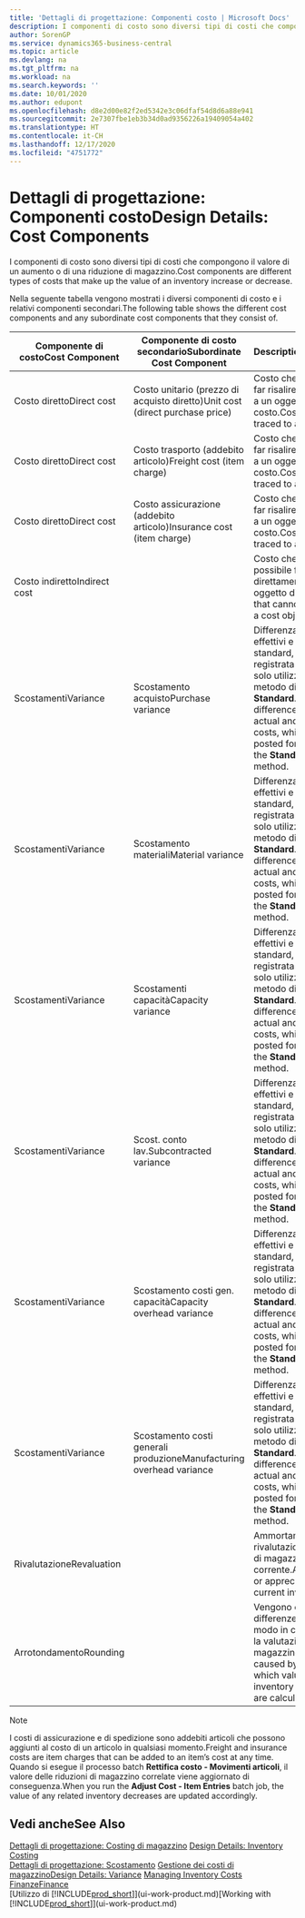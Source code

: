 ```yaml
---
title: 'Dettagli di progettazione: Componenti costo | Microsoft Docs'
description: I componenti di costo sono diversi tipi di costi che compongono il valore di un aumento o di una riduzione di magazzino.
author: SorenGP
ms.service: dynamics365-business-central
ms.topic: article
ms.devlang: na
ms.tgt_pltfrm: na
ms.workload: na
ms.search.keywords: ''
ms.date: 10/01/2020
ms.author: edupont
ms.openlocfilehash: d8e2d00e82f2ed5342e3c06dfaf54d8d6a88e941
ms.sourcegitcommit: 2e7307fbe1eb3b34d0ad9356226a19409054a402
ms.translationtype: HT
ms.contentlocale: it-CH
ms.lasthandoff: 12/17/2020
ms.locfileid: "4751772"
---
```

# <a name="design-details-cost-components"></a><span data-ttu-id="5c281-103">Dettagli di progettazione: Componenti costo</span><span class="sxs-lookup"><span data-stu-id="5c281-103">Design Details: Cost Components</span></span>
<span data-ttu-id="5c281-104">I componenti di costo sono diversi tipi di costi che compongono il valore di un aumento o di una riduzione di magazzino.</span><span class="sxs-lookup"><span data-stu-id="5c281-104">Cost components are different types of costs that make up the value of an inventory increase or decrease.</span></span>  

 <span data-ttu-id="5c281-105">Nella seguente tabella vengono mostrati i diversi componenti di costo e i relativi componenti secondari.</span><span class="sxs-lookup"><span data-stu-id="5c281-105">The following table shows the different cost components and any subordinate cost components that they consist of.</span></span>  

|<span data-ttu-id="5c281-106">Componente di costo</span><span class="sxs-lookup"><span data-stu-id="5c281-106">Cost Component</span></span>|<span data-ttu-id="5c281-107">Componente di costo secondario</span><span class="sxs-lookup"><span data-stu-id="5c281-107">Subordinate Cost Component</span></span>|<span data-ttu-id="5c281-108">Description</span><span class="sxs-lookup"><span data-stu-id="5c281-108">Description</span></span>|  
|--------------------|--------------------------------|---------------------------------------|  
|<span data-ttu-id="5c281-109">Costo diretto</span><span class="sxs-lookup"><span data-stu-id="5c281-109">Direct cost</span></span>|<span data-ttu-id="5c281-110">Costo unitario (prezzo di acquisto diretto)</span><span class="sxs-lookup"><span data-stu-id="5c281-110">Unit cost (direct purchase price)</span></span>|<span data-ttu-id="5c281-111">Costo che è possibile far risalire direttamente a un oggetto di costo.</span><span class="sxs-lookup"><span data-stu-id="5c281-111">Cost that can be traced to a cost object.</span></span>|  
|<span data-ttu-id="5c281-112">Costo diretto</span><span class="sxs-lookup"><span data-stu-id="5c281-112">Direct cost</span></span>|<span data-ttu-id="5c281-113">Costo trasporto (addebito articolo)</span><span class="sxs-lookup"><span data-stu-id="5c281-113">Freight cost (item charge)</span></span>|<span data-ttu-id="5c281-114">Costo che è possibile far risalire direttamente a un oggetto di costo.</span><span class="sxs-lookup"><span data-stu-id="5c281-114">Cost that can be traced to a cost object.</span></span>|  
|<span data-ttu-id="5c281-115">Costo diretto</span><span class="sxs-lookup"><span data-stu-id="5c281-115">Direct cost</span></span>|<span data-ttu-id="5c281-116">Costo assicurazione (addebito articolo)</span><span class="sxs-lookup"><span data-stu-id="5c281-116">Insurance cost (item charge)</span></span>|<span data-ttu-id="5c281-117">Costo che è possibile far risalire direttamente a un oggetto di costo.</span><span class="sxs-lookup"><span data-stu-id="5c281-117">Cost that can be traced to a cost object.</span></span>|  
|<span data-ttu-id="5c281-118">Costo indiretto</span><span class="sxs-lookup"><span data-stu-id="5c281-118">Indirect cost</span></span>||<span data-ttu-id="5c281-119">Costo che non è possibile far risalire direttamente a un oggetto di costo.</span><span class="sxs-lookup"><span data-stu-id="5c281-119">Cost that cannot be traced to a cost object.</span></span>|  
|<span data-ttu-id="5c281-120">Scostamenti</span><span class="sxs-lookup"><span data-stu-id="5c281-120">Variance</span></span>|<span data-ttu-id="5c281-121">Scostamento acquisto</span><span class="sxs-lookup"><span data-stu-id="5c281-121">Purchase variance</span></span>|<span data-ttu-id="5c281-122">Differenza tra costi effettivi e costi standard, che viene registrata per gli articoli solo utilizzando il metodo di costing **Standard**.</span><span class="sxs-lookup"><span data-stu-id="5c281-122">The difference between actual and standard costs, which is only posted for items using the **Standard** costing method.</span></span>|  
|<span data-ttu-id="5c281-123">Scostamenti</span><span class="sxs-lookup"><span data-stu-id="5c281-123">Variance</span></span>|<span data-ttu-id="5c281-124">Scostamento materiali</span><span class="sxs-lookup"><span data-stu-id="5c281-124">Material variance</span></span>|<span data-ttu-id="5c281-125">Differenza tra costi effettivi e costi standard, che viene registrata per gli articoli solo utilizzando il metodo di costing **Standard**.</span><span class="sxs-lookup"><span data-stu-id="5c281-125">The difference between actual and standard costs, which is only posted for items using the **Standard** costing method.</span></span>|  
|<span data-ttu-id="5c281-126">Scostamenti</span><span class="sxs-lookup"><span data-stu-id="5c281-126">Variance</span></span>|<span data-ttu-id="5c281-127">Scostamenti capacità</span><span class="sxs-lookup"><span data-stu-id="5c281-127">Capacity variance</span></span>|<span data-ttu-id="5c281-128">Differenza tra costi effettivi e costi standard, che viene registrata per gli articoli solo utilizzando il metodo di costing **Standard**.</span><span class="sxs-lookup"><span data-stu-id="5c281-128">The difference between actual and standard costs, which is only posted for items using the **Standard** costing method.</span></span>|  
|<span data-ttu-id="5c281-129">Scostamenti</span><span class="sxs-lookup"><span data-stu-id="5c281-129">Variance</span></span>|<span data-ttu-id="5c281-130">Scost. conto lav.</span><span class="sxs-lookup"><span data-stu-id="5c281-130">Subcontracted variance</span></span>|<span data-ttu-id="5c281-131">Differenza tra costi effettivi e costi standard, che viene registrata per gli articoli solo utilizzando il metodo di costing **Standard**.</span><span class="sxs-lookup"><span data-stu-id="5c281-131">The difference between actual and standard costs, which is only posted for items using the **Standard** costing method.</span></span>|  
|<span data-ttu-id="5c281-132">Scostamenti</span><span class="sxs-lookup"><span data-stu-id="5c281-132">Variance</span></span>|<span data-ttu-id="5c281-133">Scostamento costi gen. capacità</span><span class="sxs-lookup"><span data-stu-id="5c281-133">Capacity overhead variance</span></span>|<span data-ttu-id="5c281-134">Differenza tra costi effettivi e costi standard, che viene registrata per gli articoli solo utilizzando il metodo di costing **Standard**.</span><span class="sxs-lookup"><span data-stu-id="5c281-134">The difference between actual and standard costs, which is only posted for items using the **Standard** costing method.</span></span>|  
|<span data-ttu-id="5c281-135">Scostamenti</span><span class="sxs-lookup"><span data-stu-id="5c281-135">Variance</span></span>|<span data-ttu-id="5c281-136">Scostamento costi generali produzione</span><span class="sxs-lookup"><span data-stu-id="5c281-136">Manufacturing overhead variance</span></span>|<span data-ttu-id="5c281-137">Differenza tra costi effettivi e costi standard, che viene registrata per gli articoli solo utilizzando il metodo di costing **Standard**.</span><span class="sxs-lookup"><span data-stu-id="5c281-137">The difference between actual and standard costs, which is only posted for items using the **Standard** costing method.</span></span>|  
|<span data-ttu-id="5c281-138">Rivalutazione</span><span class="sxs-lookup"><span data-stu-id="5c281-138">Revaluation</span></span>||<span data-ttu-id="5c281-139">Ammortamento o rivalutazione del valore di magazzino corrente.</span><span class="sxs-lookup"><span data-stu-id="5c281-139">A depreciation or appreciation of the current inventory value.</span></span>|  
|<span data-ttu-id="5c281-140">Arrotondamento</span><span class="sxs-lookup"><span data-stu-id="5c281-140">Rounding</span></span>||<span data-ttu-id="5c281-141">Vengono calcolate le differenze causate dal modo in cui diminuisce la valutazione del magazzino.</span><span class="sxs-lookup"><span data-stu-id="5c281-141">Residuals caused by the way in which valuation of inventory decreases are calculated.</span></span>|  

> [!NOTE]  
>  <span data-ttu-id="5c281-142">I costi di assicurazione e di spedizione sono addebiti articoli che possono aggiunti al costo di un articolo in qualsiasi momento.</span><span class="sxs-lookup"><span data-stu-id="5c281-142">Freight and insurance costs are item charges that can be added to an item’s cost at any time.</span></span> <span data-ttu-id="5c281-143">Quando si esegue il processo batch **Rettifica costo - Movimenti articoli**, il valore delle riduzioni di magazzino correlate viene aggiornato di conseguenza.</span><span class="sxs-lookup"><span data-stu-id="5c281-143">When you run the **Adjust Cost - Item Entries** batch job, the value of any related inventory decreases are updated accordingly.</span></span>  

## <a name="see-also"></a><span data-ttu-id="5c281-144">Vedi anche</span><span class="sxs-lookup"><span data-stu-id="5c281-144">See Also</span></span>  
 <span data-ttu-id="5c281-145">[Dettagli di progettazione: Costing di magazzino](design-details-inventory-costing.md) </span><span class="sxs-lookup"><span data-stu-id="5c281-145">[Design Details: Inventory Costing](design-details-inventory-costing.md) </span></span>  
 <span data-ttu-id="5c281-146">[Dettagli di progettazione: Scostamento](design-details-variance.md) [Gestione dei costi di magazzino](finance-manage-inventory-costs.md)</span><span class="sxs-lookup"><span data-stu-id="5c281-146">[Design Details: Variance](design-details-variance.md) [Managing Inventory Costs](finance-manage-inventory-costs.md)</span></span>  
 [<span data-ttu-id="5c281-147">Finanze</span><span class="sxs-lookup"><span data-stu-id="5c281-147">Finance</span></span>](finance.md)  
 <span data-ttu-id="5c281-148">[Utilizzo di [!INCLUDE[prod_short](includes/prod_short.md)]](ui-work-product.md)</span><span class="sxs-lookup"><span data-stu-id="5c281-148">[Working with [!INCLUDE[prod_short](includes/prod_short.md)]](ui-work-product.md)</span></span>  
